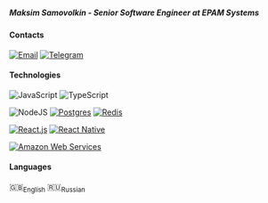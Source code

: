##### Maksim Samovolkin - Senior Software Engineer at EPAM Systems

#### Contacts
[![Email](https://img.shields.io/badge/Email-samovolkinmaxim%40gmail.com-blue)](mailto:samovolkinmaxim@gmail.com)
[![Telegram](https://img.shields.io/badge/-Telegram-blue?logo=Telegram)](https://t.me/samovolkin)

#### Technologies
![JavaScript](https://img.shields.io/badge/-JavaScript-14161A?logo=JavaScript)
![TypeScript](https://img.shields.io/badge/-TypeScript-14161A?logo=TypeScript)

![NodeJS](https://img.shields.io/badge/-Node.js-14161A?logo=Node.js)
[![Postgres](https://img.shields.io/badge/-PostgreSQL-336791?logo=PostgreSQL&logoColor=ffffff)](https://www.postgresql.org/)
[![Redis](https://img.shields.io/badge/-Redis-DC382D?logo=Redis&logoColor=ffffff)](https://redis.io/)

[![React.js](https://img.shields.io/badge/-React-292c34?logo=React&logoColor=61DAFB)](https://reactjs.org/)
[![React Native](https://img.shields.io/badge/-React_Native-292c34?logo=React&logoColor=61DAFB)](https://reactnative.dev/)

[![Amazon Web Services](https://img.shields.io/badge/-Amazon_Web_Services-FF9900?logo=AmazonAWS)](https://aws.amazon.com)

#### Languages
🇬🇧<sub>English</sub> 🇷🇺<sub>Russian</sub>
